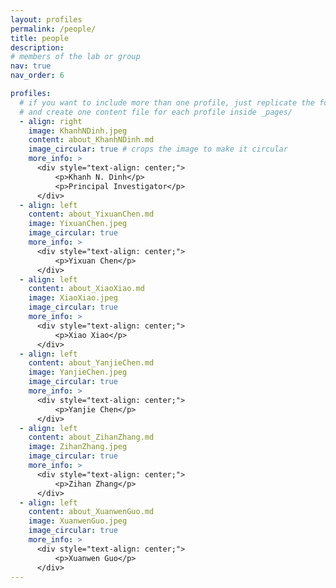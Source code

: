 ```yaml
---
layout: profiles
permalink: /people/
title: people
description:
# members of the lab or group
nav: true
nav_order: 6

profiles:
  # if you want to include more than one profile, just replicate the following block
  # and create one content file for each profile inside _pages/
  - align: right
    image: KhanhNDinh.jpeg
    content: about_KhanhNDinh.md
    image_circular: true # crops the image to make it circular
    more_info: >
      <div style="text-align: center;">
          <p>Khanh N. Dinh</p>
          <p>Principal Investigator</p>
      </div>
  - align: left
    content: about_YixuanChen.md
    image: YixuanChen.jpeg
    image_circular: true
    more_info: >
      <div style="text-align: center;">
          <p>Yixuan Chen</p>
      </div>
  - align: left
    content: about_XiaoXiao.md
    image: XiaoXiao.jpeg
    image_circular: true
    more_info: >
      <div style="text-align: center;">
          <p>Xiao Xiao</p>
      </div>
  - align: left
    content: about_YanjieChen.md
    image: YanjieChen.jpeg
    image_circular: true
    more_info: >
      <div style="text-align: center;">
          <p>Yanjie Chen</p>
      </div>
  - align: left
    content: about_ZihanZhang.md
    image: ZihanZhang.jpeg
    image_circular: true
    more_info: >
      <div style="text-align: center;">
          <p>Zihan Zhang</p>
      </div>
  - align: left
    content: about_XuanwenGuo.md
    image: XuanwenGuo.jpeg
    image_circular: true
    more_info: >
      <div style="text-align: center;">
          <p>Xuanwen Guo</p>
      </div>
---
```

